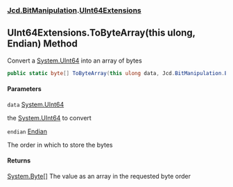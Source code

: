 ### [Jcd.BitManipulation](Jcd.BitManipulation.md 'Jcd.BitManipulation').[UInt64Extensions](Jcd.BitManipulation.UInt64Extensions.md 'Jcd.BitManipulation.UInt64Extensions')

## UInt64Extensions.ToByteArray(this ulong, Endian) Method

Convert a [System.UInt64](https://docs.microsoft.com/en-us/dotnet/api/System.UInt64 'System.UInt64') into an array of
bytes

```csharp
public static byte[] ToByteArray(this ulong data, Jcd.BitManipulation.Endian endian=Jcd.BitManipulation.Endian.Little);
```
#### Parameters

<a name='Jcd.BitManipulation.UInt64Extensions.ToByteArray(thisulong,Jcd.BitManipulation.Endian).data'></a>

`data` [System.UInt64](https://docs.microsoft.com/en-us/dotnet/api/System.UInt64 'System.UInt64')

the [System.UInt64](https://docs.microsoft.com/en-us/dotnet/api/System.UInt64 'System.UInt64') to convert

<a name='Jcd.BitManipulation.UInt64Extensions.ToByteArray(thisulong,Jcd.BitManipulation.Endian).endian'></a>

`endian` [Endian](Jcd.BitManipulation.Endian.md 'Jcd.BitManipulation.Endian')

The order in which to store the bytes

#### Returns

[System.Byte](https://docs.microsoft.com/en-us/dotnet/api/System.Byte 'System.Byte')[[]](https://docs.microsoft.com/en-us/dotnet/api/System.Array 'System.Array')
The value as an array in the requested byte order